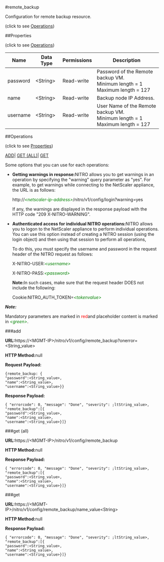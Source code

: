 #remote_backup



Configuration for remote backup resource.

<span>(click to see [Operations](#operations))</span>



##Properties 

<span>(click to see [Operations](#operations))</span>





<table><thead><tr><th>Name</th><th>Data Type</th><th>Permissions</th><th>Description</th></tr></thead><tbody><tr><td>password</td><td>&lt;String></td><td>Read-write</td><td>Password of the Remote backup VM.<br>Minimum length = 1<br>Maximum length = 127</td></tr><tr><td>name</td><td>&lt;String></td><td>Read-write</td><td>Backup node IP Address.</td></tr><tr><td>username</td><td>&lt;String></td><td>Read-write</td><td>User Name of the Remote backup VM.<br>Minimum length = 1<br>Maximum length = 127</td></tr></tbody></table>

##Operations 

<span>(click to see [Properties](#properties))</span>





[ADD](#add)| [GET (ALL)](#get-all)| [GET](#get)





Some options that you can use for each operations:

<ul><li><p><b>Getting warnings in response:</b>NITRO allows you to get warnings in an operation by specifying the "warning" query parameter as "yes". For example, to get warnings while connecting to the NetScaler appliance, the URL is as follows:</p><p>http://<span style="color:green;font-style:italic;">&lt;netscaler-ip-address&gt;</span>/nitro/v1/config/login?warning=yes</p><p>If any, the warnings are displayed in the response payload with the HTTP code "209 X-NITRO-WARNING".</p></li><li><p><b>Authenticated access for individual NITRO operations:</b>NITRO allows you to logon to the NetScaler appliance to perform individual operations. You can use this option instead of creating a NITRO session (using the login object) and then using that session to perform all operations,</p><p>To do this, you must specify the username and password in the request header of the NITRO request as follows:</p><p>X-NITRO-USER:<span style="color:green;font-style:italic;">&lt;username&gt;</span></p><p>X-NITRO-PASS:<span style="color:green;font-style:italic;">&lt;password&gt;</span></p><p><b>Note:</b>In such cases, make sure that the request header DOES not include the following:</p><p>Cookie:NITRO_AUTH_TOKEN=<span style="color:green;font-style:italic;">&lt;tokenvalue&gt;</span></p></li></ul>







***Note:*** 

Mandatory parameters are marked in <span style="color:#FF0000;">red</span>and placeholder content is marked in <span style="color:green;font-style:italic">&lt;green&gt;</span>.



###add







<b>URL:</b>https://&lt;MGMT-IP&gt;/nitro/v1/config/remote_backup?onerror=&lt;String_value&gt;

<b>HTTP Method:</b>null

<b>Request Payload: </b>
```
{remote_backup: {
"password":<String_value>,
"name":<String_value>,
"username":<String_value>}}
```

<b>Response Payload: </b>
```
{ "errorcode": 0, "message": "Done", "severity": ;ltString_value>, "remote_backup":[{
"password":<String_value>,
"name":<String_value>,
"username":<String_value>}]}
```







###get (all)







<b>URL:</b>https://&lt;MGMT-IP&gt;/nitro/v1/config/remote_backup

<b>HTTP Method:</b>null

<b>Response Payload: </b>
```
{ "errorcode": 0, "message": "Done", "severity": ;ltString_value>, "remote_backup":[{
"password":<String_value>,
"name":<String_value>,
"username":<String_value>}]}
```







###get







<b>URL:</b>https://&lt;MGMT-IP&gt;/nitro/v1/config/remote_backup/name_value&lt;String&gt;

<b>HTTP Method:</b>null

<b>Response Payload: </b>
```
{ "errorcode": 0, "message": "Done", "severity": ;ltString_value>, "remote_backup":[{
"password":<String_value>,
"name":<String_value>,
"username":<String_value>}]}
```








